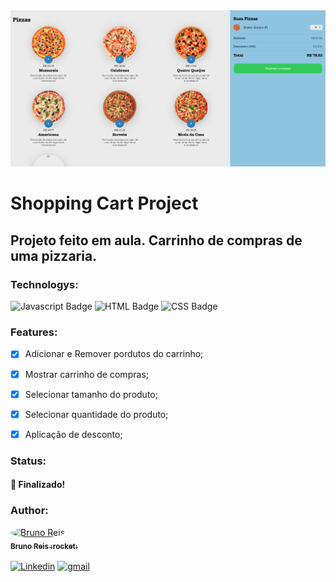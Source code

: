 <img src="./screenshots/banner-readme.png" alt="Banner">

# Shopping Cart Project

## Projeto feito em aula. Carrinho de compras de uma pizzaria.

### Technologys:
<img src="https://img.shields.io/badge/JavaScript-F7DF1E?style=for-the-badge&logo=javascript&logoColor=black" alt="Javascript Badge" /> <img src="https://img.shields.io/badge/HTML5-E34F26?style=for-the-badge&logo=html5&logoColor=white" alt="HTML Badge" /> <img src="https://img.shields.io/badge/CSS3-1572B6?style=for-the-badge&logo=css3&logoColor=white" alt="CSS Badge" />

### Features:
- [x] Adicionar e Remover pordutos do carrinho;
- [x] Mostrar carrinho de compras;
- [x] Selecionar tamanho do produto;
- [x] Selecionar quantidade do produto;
- [x] Aplicação de desconto;


### Status: 
#### :rocket: Finalizado!

### Author:
<a href="https://www.linkedin.com/in/bruno-reis-9a937b189/">
 <img src="https://avatars2.githubusercontent.com/u/52367484?s=460&u=5a917d71b664f841735989d9bff4f2482a3d2ab6&v=4" width="100px;" alt="Bruno Reis" style="border-radius: 50%;" />
 <br />
 <sub><b>Bruno Reis :rocket:</b></sub>
</a>
</br>
</br>
<a href="https://www.linkedin.com/in/bruno-reis-9a937b189/"><img src="https://img.shields.io/badge/LinkedIn-0077B5?style=for-the-badge&logo=linkedin&logoColor=white" alt="Linkedin" /></a>
<a href="mailto:b.macedoreis@gmail.com"><img src="https://img.shields.io/badge/Gmail-D14836?style=for-the-badge&logo=gmail&logoColor=white" alt="gmail" /></a>
